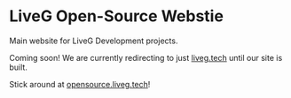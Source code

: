 # LiveG Open-Source Webstie
Main website for LiveG Development projects.

Coming soon! We are currently redirecting to just [liveg.tech](https://liveg.tech) until our site is built.

Stick around at [opensource.liveg.tech](https://opensource.liveg.tech)!
